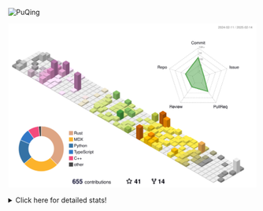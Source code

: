 ![PuQing](https://user-images.githubusercontent.com/27223114/171565019-9a56fae6-b08b-421f-99db-7e830da42371.png)

![](./profile-3d-contrib/profile-season-animate.svg)

<details>
<summary>Click here for detailed stats!</summary>

<!--START_SECTION:waka-->
![Lines of code](https://img.shields.io/badge/From%20Hello%20World%20I%27ve%20Written-1.8%20million%20lines%20of%20code-blue)

**🐱 My GitHub Data** 

> 📦 418.1 kB Used in GitHub's Storage 
 > 
> 🏆 36 Contributions in the Year 2025
 > 
> 🚫 Not Opted to Hire
 > 
> 📜 38 Public Repositories 
 > 
> 🔑 33 Private Repositories 
 > 
**I'm an Early 🐤** 

```text
🌞 Morning                774 commits         ██░░░░░░░░░░░░░░░░░░░░░░░   08.45 % 
🌆 Daytime                4101 commits        ███████████░░░░░░░░░░░░░░   44.75 % 
🌃 Evening                2098 commits        ██████░░░░░░░░░░░░░░░░░░░   22.89 % 
🌙 Night                  2191 commits        ██████░░░░░░░░░░░░░░░░░░░   23.91 % 
```


📊 **This Week I Spent My Time On** 

```text
💬 Programming Languages: 
Rust                     10 hrs 39 mins      █████████████░░░░░░░░░░░░   51.06 % 
Other                    3 hrs 52 mins       █████░░░░░░░░░░░░░░░░░░░░   18.56 % 
TOML                     1 hr 39 mins        ██░░░░░░░░░░░░░░░░░░░░░░░   07.92 % 
Communicating            1 hr 2 mins         █░░░░░░░░░░░░░░░░░░░░░░░░   04.97 % 
Music                    1 hr 1 min          █░░░░░░░░░░░░░░░░░░░░░░░░   04.94 % 

🔥 Editors: 
VS Code                  14 hrs 2 mins       █████████████████░░░░░░░░   67.29 % 
Telegram                 3 hrs 44 mins       ████░░░░░░░░░░░░░░░░░░░░░   17.93 % 
Mail                     1 hr 2 mins         █░░░░░░░░░░░░░░░░░░░░░░░░   04.97 % 
NetEaseMusic             1 hr 1 min          █░░░░░░░░░░░░░░░░░░░░░░░░   04.94 % 
MicrosoftPowerPoint      54 mins             █░░░░░░░░░░░░░░░░░░░░░░░░   04.35 % 

💻 Operating System: 
WSL                      14 hrs 2 mins       █████████████████░░░░░░░░   67.29 % 
Mac                      6 hrs 49 mins       ████████░░░░░░░░░░░░░░░░░   32.71 % 
```


<!--END_SECTION:waka-->
</details>
